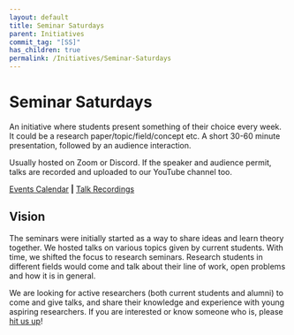 ```yaml
---
layout: default
title: Seminar Saturdays
parent: Initiatives
commit_tag: "[SS]"
has_children: true
permalink: /Initiatives/Seminar-Saturdays
---
```


Seminar Saturdays
=================

An initiative where students present something of their choice every week. It could be a research paper/topic/field/concept etc. A short 30-60 minute presentation, followed by an audience interaction.

Usually hosted on Zoom or Discord. If the speaker and audience permit, talks are recorded and uploaded to our YouTube channel too.

[Events Calendar](http://tiny.cc/IIITHTheoryEvents) **|** [Talk Recordings](https://www.youtube.com/playlist?list=PLcCKNfqBwtiU-C6jn-jgr3OaZG7Kwh7es)

Vision
------

The seminars were initially started as a way to share ideas and learn theory together. We hosted talks on various topics given by current students. With time, we shifted the focus to research seminars. Research students in different fields would come and talk about their line of work, open problems and how it is in general.

We are looking for active researchers (both current students and alumni) to come and give talks, and share their knowledge and experience with young aspiring researchers. If you are interested or know someone who is, please [hit us up](Seminar-Saturdays/Give-A-Talk)!
